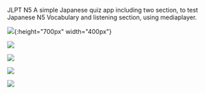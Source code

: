 JLPT N5 
A simple Japanese quiz app including two section,
to test Japanese N5 Vocabulary and listening section, using mediaplayer.


![](/screenshots/a.jpg){:height="700px" width="400px"}


![](/screenshots/b.jpg)


![](/screenshots/c.jpg)


![](/screenshots/d.jpg)


![](/screenshots/e.jpg)
